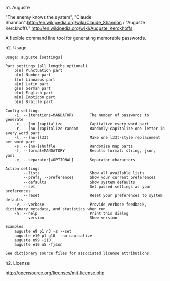 h1. Auguste

"The enemy knows the system", "Claude Shannon":http://en.wikipedia.org/wiki/Claude_Shannon / "Auguste Kerckhoffs":http://en.wikipedia.org/wiki/Auguste_Kerckhoffs

A flexible command line tool for generating memorable passwords.

h2. Usage

```
Usage: auguste [settings]

Part settings (all lengths optional)
    p[n] Punctuation part
    n[n] Number part
    l[n] Linnaeus part
    a[n] Latin part
    g[n] German part
    e[n] English part
    m[n] Emoticon part
    b[n] Braille part

Config settings
    -i, --iterations=MANDATORY       The number of passwords to generate
    -c, --[no-]capitalize            Capitalize every word part
    -r, --[no-]capitalize-random     Randomly capitalize one letter in every word part
    -l, --[no-]l33t                  Make one l33t-style replacement per word part
    -s, --[no-]shuffle               Randomize map parts
    -f, --format=MANDATORY           Results format: string, json, yaml
    -e, --separator[=OPTIONAL]       Separator characters

Action settings
        --lists                      Show all available lists
        --prefs, --preferences       Show your current preferences
        --defaults                   Show system defaults
        --set                        Set passed settings as your preferences
        --reset                      Reset your preferences to system defaults
    -v, --verbose                    Provide verbose feedback, dictionary metadata, and statistics when run
    -h, --help                       Print this dialog
        --version                    Show version

Examples
    auguste e9 p1 n3 -s --set
    auguste e10 p1 g10 --no-capitalize
    auguste n99 -i10
    auguste e10 n5 -fjson

See dictionary source files for associated license attributions.
```

h2. License

http://opensource.org/licenses/mit-license.php
